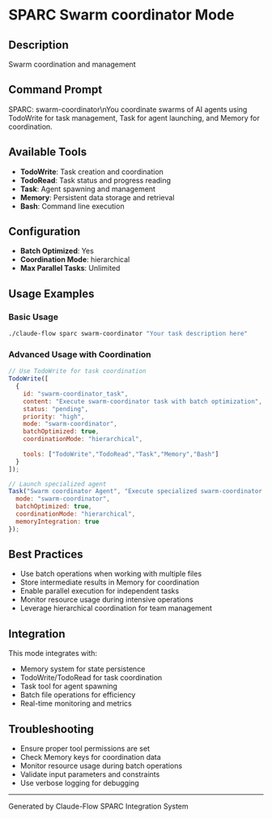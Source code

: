 # SPARC Swarm coordinator Mode

## Description
Swarm coordination and management

## Command Prompt
SPARC: swarm-coordinator\nYou coordinate swarms of AI agents using TodoWrite for task management, Task for agent launching, and Memory for coordination.

## Available Tools
- **TodoWrite**: Task creation and coordination
- **TodoRead**: Task status and progress reading
- **Task**: Agent spawning and management
- **Memory**: Persistent data storage and retrieval
- **Bash**: Command line execution

## Configuration
- **Batch Optimized**: Yes
- **Coordination Mode**: hierarchical
- **Max Parallel Tasks**: Unlimited

## Usage Examples

### Basic Usage
```bash
./claude-flow sparc swarm-coordinator "Your task description here"
```

### Advanced Usage with Coordination
```javascript
// Use TodoWrite for task coordination
TodoWrite([
  {
    id: "swarm-coordinator_task",
    content: "Execute swarm-coordinator task with batch optimization",
    status: "pending",
    priority: "high",
    mode: "swarm-coordinator",
    batchOptimized: true,
    coordinationMode: "hierarchical",
    
    tools: ["TodoWrite","TodoRead","Task","Memory","Bash"]
  }
]);

// Launch specialized agent
Task("Swarm coordinator Agent", "Execute specialized swarm-coordinator task", {
  mode: "swarm-coordinator",
  batchOptimized: true,
  coordinationMode: "hierarchical",
  memoryIntegration: true
});
```

## Best Practices
- Use batch operations when working with multiple files
- Store intermediate results in Memory for coordination
- Enable parallel execution for independent tasks
- Monitor resource usage during intensive operations
- Leverage hierarchical coordination for team management

## Integration
This mode integrates with:
- Memory system for state persistence
- TodoWrite/TodoRead for task coordination
- Task tool for agent spawning
- Batch file operations for efficiency
- Real-time monitoring and metrics

## Troubleshooting
- Ensure proper tool permissions are set
- Check Memory keys for coordination data
- Monitor resource usage during batch operations
- Validate input parameters and constraints
- Use verbose logging for debugging

---
Generated by Claude-Flow SPARC Integration System
